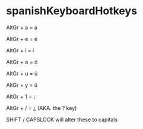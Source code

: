 # spanishKeyboardHotkeys
AltGr + a = á

AltGr + e = é

AltGr + í = i

AltGr + o = ó

AltGr + u = ú

AltGr + y = ü

AltGr + 1 = ¡

AltGr + / = ¿ (AKA. the ? key)

SHIFT / CAPSLOCK will alter these to capitals
